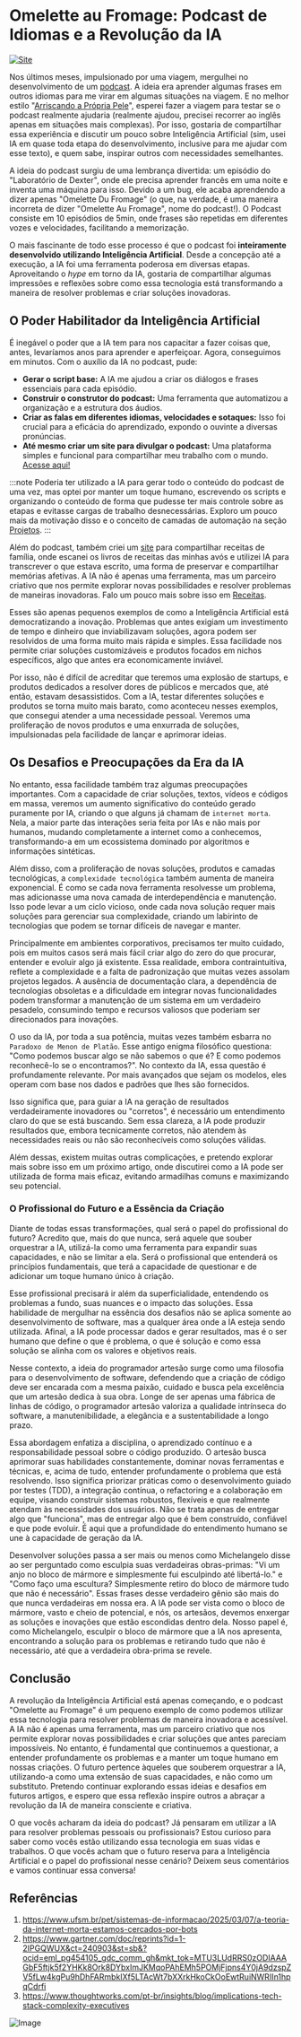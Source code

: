 # Omelette au Fromage: Podcast de Idiomas e a Revolução da IA

[![Site](site.png)](https://ltmleo.github.io/omeletteaufromage/)

Nos últimos meses, impulsionado por uma viagem, mergulhei no desenvolvimento de um [podcast](https://ltmleo.github.io/omeletteaufromage/). A ideia era aprender algumas frases em outros idiomas para me virar em algumas situações na viagem. E no melhor estilo "[Arriscando a Própria Pele](/blog/learning/livros/arriscando-a-propria-pele)", esperei fazer a viagem para testar se o podcast realmente ajudaria (realmente ajudou, precisei recorrer ao inglês apenas em situações mais complexas). Por isso, gostaria de compartilhar essa experiência e discutir um pouco sobre Inteligência Artificial (sim, usei IA em quase toda etapa do desenvolvimento, inclusive para me ajudar com esse texto), e quem sabe, inspirar outros com necessidades semelhantes.

<!-- truncate -->

A ideia do podcast surgiu de uma lembrança divertida: um episódio do "Laboratório de Dexter", onde ele precisa aprender francês em uma noite e inventa uma máquina para isso. Devido a um bug, ele acaba aprendendo a dizer apenas "Omelette Du Fromage" (o que, na verdade, é uma maneira incorreta de dizer "Omelette Au Fromage", nome do podcast!). O Podcast consiste em 10 episódios de 5min, onde frases são repetidas em diferentes vozes e velocidades, facilitando a memorização.

O mais fascinante de todo esse processo é que o podcast foi **inteiramente desenvolvido utilizando Inteligência Artificial**. Desde a concepção até a execução, a IA foi uma ferramenta poderosa em diversas etapas. Aproveitando o *hype* em torno da IA, gostaria de compartilhar algumas impressões e reflexões sobre como essa tecnologia está transformando a maneira de resolver problemas e criar soluções inovadoras.

## O Poder Habilitador da Inteligência Artificial

É inegável o poder que a IA tem para nos capacitar a fazer coisas que, antes, levaríamos anos para aprender e aperfeiçoar. Agora, conseguimos em minutos. Com o auxílio da IA no podcast, pude:

* **Gerar o script base:** A IA me ajudou a criar os diálogos e frases essenciais para cada episódio.
* **Construir o construtor do podcast:** Uma ferramenta que automatizou a organização e a estrutura dos áudios.
* **Criar as falas em diferentes idiomas, velocidades e sotaques:** Isso foi crucial para a eficácia do aprendizado, expondo o ouvinte a diversas pronúncias.
* **Até mesmo criar um site para divulgar o podcast:** Uma plataforma simples e funcional para compartilhar meu trabalho com o mundo. [Acesse aqui!](https://ltmleo.github.io/omeletteaufromage/)

:::note
Poderia ter utilizado a IA para gerar todo o conteúdo do podcast de uma vez, mas optei por manter um toque humano, escrevendo os scripts e organizando o conteúdo de forma que pudesse ter mais controle sobre as etapas e evitasse cargas de trabalho desnecessárias. Exploro um pouco mais da motivação disso e o conceito de camadas de automação na seção [Projetos](/blog/projects/omelette-au-fromage/).
:::

Além do podcast, também criei um [site](https://ltmleo.github.io/receitas/) para compartilhar receitas de família, onde escanei os livros de receitas das minhas avós e utilizei IA para transcrever o que estava escrito, uma forma de preservar e compartilhar memórias afetivas. A IA não é apenas uma ferramenta, mas um parceiro criativo que nos permite explorar novas possibilidades e resolver problemas de maneiras inovadoras. Falo um pouco mais sobre isso em [Receitas](/blog/projects/receitas/).

Esses são apenas pequenos exemplos de como a Inteligência Artificial está democratizando a inovação. Problemas que antes exigiam um investimento de tempo e dinheiro que inviabilizavam soluções, agora podem ser resolvidos de uma forma muito mais rápida e simples. Essa facilidade nos permite criar soluções customizáveis e produtos focados em nichos específicos, algo que antes era economicamente inviável.

Por isso, não é difícil de acreditar que teremos uma explosão de startups, e produtos dedicados a resolver dores de públicos e mercados que, até então, estavam desassistidos. Com a IA, testar diferentes soluções e produtos se torna muito mais barato, como aconteceu nesses exemplos, que  consegui atender a uma necessidade pessoal. Veremos uma proliferação de novos produtos e uma enxurrada de soluções, impulsionadas pela facilidade de lançar e aprimorar ideias.

## Os Desafios e Preocupações da Era da IA

No entanto, essa facilidade também traz algumas preocupações importantes. Com a capacidade de criar soluções, textos, vídeos e códigos em massa, veremos um aumento significativo do conteúdo gerado puramente por IA, criando o que alguns já chamam de `internet morta`. Nela, a maior parte das interações seria feita por IAs e não mais por humanos, mudando completamente a internet como a conhecemos, transformando-a em um ecossistema dominado por algoritmos e informações sintéticas.

Além disso, com a proliferação de novas soluções, produtos e camadas tecnológicas, a `complexidade tecnológica` também aumenta de maneira exponencial. É como se cada nova ferramenta resolvesse um problema, mas adicionasse uma nova camada de interdependência e manutenção. Isso pode levar a um ciclo vicioso, onde cada nova solução requer mais soluções para gerenciar sua complexidade, criando um labirinto de tecnologias que podem se tornar difíceis de navegar e manter.

Principalmente em ambientes corporativos, precisamos ter muito cuidado, pois em muitos casos será mais fácil criar algo do zero do que procurar, entender e evoluir algo já existente. Essa realidade, embora contraintuitiva, reflete a complexidade e a falta de padronização que muitas vezes assolam projetos legados. A ausência de documentação clara, a dependência de tecnologias obsoletas e a dificuldade em integrar novas funcionalidades podem transformar a manutenção de um sistema em um verdadeiro pesadelo, consumindo tempo e recursos valiosos que poderiam ser direcionados para inovações.

O uso da IA, por toda a sua potência, muitas vezes também esbarra no `Paradoxo de Menon de Platão`. Esse antigo enigma filosófico questiona: "Como podemos buscar algo se não sabemos o que é? E como podemos reconhecê-lo se o encontramos?". No contexto da IA, essa questão é profundamente relevante. Por mais avançados que sejam os modelos, eles operam com base nos dados e padrões que lhes são fornecidos.

Isso significa que, para guiar a IA na geração de resultados verdadeiramente inovadores ou "corretos", é necessário um entendimento claro do que se está buscando. Sem essa clareza, a IA pode produzir resultados que, embora tecnicamente corretos, não atendem às necessidades reais ou não são reconhecíveis como soluções válidas.

Além dessas, existem muitas outras complicações, e pretendo explorar mais sobre isso em um próximo artigo, onde discutirei como a IA pode ser utilizada de forma mais eficaz, evitando armadilhas comuns e maximizando seu potencial.

### O Profissional do Futuro e a Essência da Criação

Diante de todas essas transformações, qual será o papel do profissional do futuro? Acredito que, mais do que nunca, será aquele que souber orquestrar a IA, utilizá-la como uma ferramenta para expandir suas capacidades, e não se limitar a ela. Será o profissional que entenderá os princípios fundamentais, que terá a capacidade de questionar e de adicionar um toque humano único à criação.

Esse profissional precisará ir além da superficialidade, entendendo os problemas a fundo, suas nuances e o impacto das soluções. Essa habilidade de mergulhar na essência dos desafios não se aplica somente ao desenvolvimento de software, mas a qualquer área onde a IA esteja sendo utilizada. Afinal, a IA pode processar dados e gerar resultados, mas é o ser humano que define o que é problema, o que é solução e como essa solução se alinha com os valores e objetivos reais.

Nesse contexto, a ideia do programador artesão surge como uma filosofia para o desenvolvimento de software, defendendo que a criação de código deve ser encarada com a mesma paixão, cuidado e busca pela excelência que um artesão dedica à sua obra. Longe de ser apenas uma fábrica de linhas de código, o programador artesão valoriza a qualidade intrínseca do software, a manutenibilidade, a elegância e a sustentabilidade a longo prazo.

Essa abordagem enfatiza a disciplina, o aprendizado contínuo e a responsabilidade pessoal sobre o código produzido. O artesão busca aprimorar suas habilidades constantemente, dominar novas ferramentas e técnicas, e, acima de tudo, entender profundamente o problema que está resolvendo. Isso significa priorizar práticas como o desenvolvimento guiado por testes (TDD), a integração contínua, o refactoring e a colaboração em equipe, visando construir sistemas robustos, flexíveis e que realmente atendam às necessidades dos usuários. Não se trata apenas de entregar algo que "funciona", mas de entregar algo que é bem construído, confiável e que pode evoluir. É aqui que a profundidade do entendimento humano se une à capacidade de geração da IA.

Desenvolver soluções passa a ser mais ou menos como Michelangelo disse ao ser perguntado como esculpia suas verdadeiras obras-primas: "Vi um anjo no bloco de mármore e simplesmente fui esculpindo até libertá-lo." e "Como faço uma escultura? Simplesmente retiro do bloco de mármore tudo que não é necessário". Essas frases desse verdadeiro gênio são mais do que nunca verdadeiras em nossa era. A IA pode ser vista como o bloco de mármore, vasto e cheio de potencial, e nós, os artesãos, devemos enxergar as soluções e inovações que estão escondidas dentro dela. Nosso papel é, como Michelangelo, esculpir o bloco de mármore que a IA nos apresenta, encontrando a solução para os problemas e retirando tudo que não é necessário, até que a verdadeira obra-prima se revele.

## Conclusão

A revolução da Inteligência Artificial está apenas começando, e o podcast "Omelette au Fromage" é um pequeno exemplo de como podemos utilizar essa tecnologia para resolver problemas de maneira inovadora e acessível. A IA não é apenas uma ferramenta, mas um parceiro criativo que nos permite explorar novas possibilidades e criar soluções que antes pareciam impossíveis. No entanto, é fundamental que continuemos a questionar, a entender profundamente os problemas e a manter um toque humano em nossas criações. O futuro pertence àqueles que souberem orquestrar a IA, utilizando-a como uma extensão de suas capacidades, e não como um substituto. Pretendo continuar explorando essas ideias e desafios em futuros artigos, e espero que essa reflexão inspire outros a abraçar a revolução da IA de maneira consciente e criativa.

O que vocês acharam da ideia do podcast? Já pensaram em utilizar a IA para resolver problemas pessoais ou profissionais? Estou curioso para saber como vocês estão utilizando essa tecnologia em suas vidas e trabalhos. O que vocês acham que o futuro reserva para a Inteligência Artificial e o papel do profissional nesse cenário? Deixem seus comentários e vamos continuar essa conversa!

## Referências

1. https://www.ufsm.br/pet/sistemas-de-informacao/2025/03/07/a-teoria-da-internet-morta-estamos-cercados-por-bots
2. https://www.gartner.com/doc/reprints?id=1-2IPGQWUX&ct=240903&st=sb&?ocid=eml_pg454105_gdc_comm_gh&mkt_tok=MTU3LUdRRS0zODIAAAGbF5ftjk5f2YHKk8Ork8DYbxImJKMqoPAhEMh5POMjFjpns4Y0jA9dzspZV5fLw4kgPu9hDhFARmbkIXf5LTAcWt7bXXrkHkoCkOoEwtRuiNWRIIn1hpqCdrfi
3. https://www.thoughtworks.com/pt-br/insights/blog/implications-tech-stack-complexity-executives

![Image](image.png)